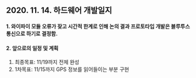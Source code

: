 ## 2020. 11. 14. 하드웨어 개발일지

#### 1. 와이파이 모듈 오류가 잦고 시간적 한계로 인해 논의 결과 프로토타입 개발은 블루투스 통신으로 하기로 결정함.

#### 2. 앞으로의 일정 및 계획

1. 최종목표: 11/19까지 전체 완성
2. 1차목표: 11/15까지 GPS 정보를 읽어들이는 부분 구현
